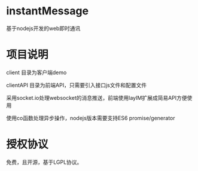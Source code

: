 # instantMessage

  基于nodejs开发的web即时通讯
  
# 项目说明

  client 目录为客户端demo
  
  clientAPI 目录为前端API，只需要引入接口js文件和配置文件
  
  采用socket.io处理websocket的消息推送，前端使用layIM扩展成简易API方便使用
  
  使用co函数处理异步操作，nodejs版本需要支持ES6 promise/generator

# 授权协议

  免费，且开源，基于LGPL协议。
